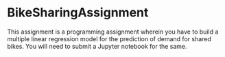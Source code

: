 # BikeSharingAssignment
This assignment is a programming assignment wherein you have to build a multiple linear regression model for the prediction of demand for shared bikes. You will need to submit a Jupyter notebook for the same. 
